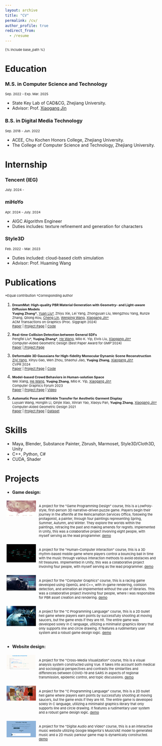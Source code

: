 ```yaml
---
layout: archive
title: "CV"
permalink: /cv/
author_profile: true
redirect_from:
  - /resume
---
```


{% include base_path %}

Education
======

### M.S. in Computer Science and Technology
Sep. 2022 - Exp. Mar. 2025
* State Key Lab of CAD&CG, Zhejiang University.
* Advisor: Prof. [Xiaogang Jin](http://www.cad.zju.edu.cn/home/jin/)

### B.S. in Digital Media Technology
Sep. 2018 - Jun. 2022
* ACEE, Chu Kochen Honors College, Zhejiang University.
* The College of Computer Science and Technology, Zhejiang University.

Internship
======
### Tencent (IEG)
July. 2024 - 

### miHoYo
Apr. 2024 - July. 2024
  * AIGC Algorithm Engineer
  * Duties includes: texture refinement and generation for characters

### Style3D
Feb. 2022 - Mar. 2023
  * Duties included: cloud-based cloth simulation
  * Advisor: Prof. Huaming Wang
  


Publications
======
*Equal contribution †Corresponding author

1. <b>DreamMat: High-quality PBR Material Generation with Geometry- and Light-aware Diffusion Models</b> <br>
  <b>Yuqing Zhang*</b>, <a href="https://liuyuan-pal.github.io/">Yuan Liu*</a>, Zhiyu Xie, Lei Yang, Zhongyuan Liu, Mengzhou Yang, Runze Zhang, Qilong Kou, <a href="https://clinplayer.github.io/">Cheng Lin</a>, <a href="https://engineering.tamu.edu/cse/profiles/Wang-Wenping.html">Wenping Wang</a>, <a href="http://www.cad.zju.edu.cn/home/jin/">Xiaogang Jin†</a> <br>
  ACM Transactions on Graphics (Proc. Siggraph 2024) <br>
  <a href="https://arxiv.org/abs/2405.17176">Paper</a> | <a href="https://zzzyuqing.github.io/dreammat.github.io/">Project Page</a> | <a href="https://github.com/zzzyuqing/DreamMat">Code</a> <br>

2. <b>Real-time Collision Detection between General SDFs</b> <br>
  Pengfei Liu*, <b>Yuqing Zhang*</b>, <a href="https://drhewang.com/">He Wang</a>, Milo K. Yip, Elvis Liu, <a href="http://www.cad.zju.edu.cn/home/jin/">Xiaogang Jin†</a> <br>
  Computer-Aided Geometric Design (Best Paper Award for GMP'2024) <br>
  <a href="http://www.cad.zju.edu.cn/home/jin/papers/Real_Time_CD_between_SDFs.pdf">Paper</a> |<a href="https://dlpf.github.io/sdf-collision.github.io/"> Project Page</a> <br>  

3. <b>Deformable 3D Gaussians for High-fidelity Monocular Dynamic Scene Reconstruction</b> <br>
  <a href="https://github.com/ingra14m">Ziyi Yang</a>, Xinyu Gao, Wen Zhou, Shaohui Jiao,  <b>Yuqing Zhang</b>, <a href="http://www.cad.zju.edu.cn/home/jin/">Xiaogang Jin†</a> <br>
  CVPR 2024 <br>
  <a href="https://arxiv.org/abs/2309.13101">Paper</a> | <a href="https://ingra14m.github.io/Deformable-Gaussians/">Project Page</a> | <a href="https://github.com/ingra14m/Deformable-3D-Gaussians">Code</a> <br>

4. <b>Model-based Crowd Behaviors in Human-solution Space</b> <br>
Wei Xiang, <a href="https://drhewang.com/">He Wang</a>, <b>Yuqing Zhang</b>, Milo K. Yip, <a href="http://www.cad.zju.edu.cn/home/jin/">Xiaogang Jin†</a> <br>
  Computer Graphics Forum 2023 <br>
  <a href="https://diglib.eg.org:8443/server/api/core/bitstreams/37b310ac-b9d0-42c7-8505-d281e3d8fc51/content">Paper</a> | <a href="http://www.cad.zju.edu.cn/home/jin/cgf2023/cgf2023.htm">Project Page</a> | <a href="http://www.cad.zju.edu.cn/home/jin/cgf2023/demo.mp4">Video</a> 

5. <b>Automatic Pose and Wrinkle Transfer for Aesthetic Garment Display</b> <br>
Luyuan Wang, Honglin Li, Qinjie Xiao, Xinran Yao, Xiaoyu Pan, <b>Yuqing Zhang</b>, <a href="http://www.cad.zju.edu.cn/home/jin/">Xiaogang Jin†</a> <br>
  Computer-Aided Geometric Design 2021 <br>
  <a href="http://www.cad.zju.edu.cn/home/jin/cagd2021/paper.pdf">Paper</a> | <a href="http://www.cad.zju.edu.cn/home/jin/cagd2021/cagd2021.htm">Project Page</a> | <a href="https://github.com/Dancingmader/3D-High-quality-Garment-Dataset">Dataset</a> 

Skills
======
* Maya, Blender, Substance Painter, Zbrush, Marmoset, Style3D/Cloth3D, Unity
* C++, Python, C#
* CUDA, Shader

Projects
======
* <b> Game design:</b>
<style>
  p {
    font-size: 11px;
  }
</style>



<div style="display: flex;">
  <div style="flex: 20%; padding: 5px;">
  <img src="../images/relive1.jpg" width="100%" alt="dreammat">
</div>
<div style="flex: 80%; padding: 5px;">
  <p>A project for the "Game Programming Design" course, this is a LowPoly-style, first-person 3D narrative-driven puzzle game. Players begin their journey in the afterlife at the Reincarnation Services Office, following the protagonist, a painter, through four paintings representing Spring, Summer, Autumn, and Winter. They explore the worlds within the paintings, retracing the past and making amends for regrets. Implemented in Unity, this was a collaborative project involving eight people, with myself serving as the lead programmer. 
  <a href="https://www.bilibili.com/video/BV1nf4y1p72Z/">demo </a></p>
  </div>
</div>

<div style="display: flex;">
  <div style="flex: 20%; padding: 5px;">
  <img src="../images/echo.jpg" width="100%" alt="dreammat">
</div>
<div style="flex: 80%; padding: 5px;">
  <p>A project for the "Human–Computer Interaction" course, this is a 3D rhythm-based mobile game where players control a bouncing ball in time with the music through various interaction methods to avoid obstacles and hit treasures. Implemented in Unity, this was a collaborative project involving four people, with myself serving as the lead programmer. 
  <a href="https://www.bilibili.com/video/BV1r54y1b7wN/">demo </a></p>
  </div>
</div>

<div style="display: flex;">
  <div style="flex: 20%; padding: 5px;">
  <img src="../images/car.jpg" width="100%" alt="dreammat">
</div>
<div style="flex: 80%; padding: 5px;">
  <p>A project for the "Computer Graphics" course, this is a racing game developed using OpenGL and C++, with in-game rendering, collision detection, and animation all implemented without the use of libraries. This was a collaborative project involving four people, where I was responsible for PBR asset creation and rendering.
  <a href="https://www.bilibili.com/video/BV1N5411a7rn/">demo </a></p>
  </div>
</div>

<div style="display: flex;">
  <div style="flex: 20%; padding: 5px;">
  <img src="../images/2Dgame.jpg" width="100%" alt="dreammat">
</div>
<div style="flex: 80%; padding: 5px;">
  <p>A project for the "C Programming Language" course, this is a 2D bullet hell game where  players earn points by successfully shooting at moving saucers, but the game ends if they are hit. The entire game was developed solely in C language, utilizing a minimalist graphics library that only supports line and circle drawing. It features a rudimentary user system and a robust game design logic.
  <a href="https://www.bilibili.com/video/BV1jYgCeiEjc/">demo </a></p>
  </div>
</div>


* <b>Website design:</b>

<div style="display: flex;">
  <div style="flex: 20%; padding: 5px;">
  <img src="../images/covid.jpg" width="100%" alt="dreammat">
</div>
<div style="flex: 80%; padding: 5px;">
  <p>A project for the "Cross-Media Visualization" course, this is a visual analysis system constructed using Vue. It takes into account both medical and sociological perspectives and contrasts the similarities and differences between COVID-19 and SARS in aspects of regional transmission, epidemic control, and topic discussions.
  <a href="https://www.bilibili.com/video/BV1mo4y1o7Gx/">demo </a></p>
  </div>
</div>

<div style="display: flex;">
  <div style="flex: 20%; padding: 5px;">
  <img src="../images/drama.jpg" width="100%" alt="dreammat">
</div>
<div style="flex: 80%; padding: 5px;">
  <p>A project for the "C Programming Language" course, this is a 2D bullet hell game where players earn points by successfully shooting at moving saucers, but the game ends if they are hit. The entire game is developed solely in C language, utilizing a minimalist graphics library that only supports line and circle drawing. It features a rudimentary user system and a robust game design logic.
  <a href="https://www.bilibili.com/video/BV1bf4y1n7NX/">demo </a></p>
  </div>
</div>

<div style="display: flex;">
  <div style="flex: 20%; padding: 5px;">
  <img src="../images/midi.jpg" width="100%" alt="dreammat">
</div>
<div style="flex: 80%; padding: 5px;">
  <p>A project for the "Digital Audio and Video" course, this is a an interactive music website utilizing Google Magenta's MusicVAE model to generated music and a 2D music parkour game map is dynamically constructed.
  <a href="https://www.bilibili.com/video/BV1Sh411p7eB/">demo </a></p>
  </div>
</div>


